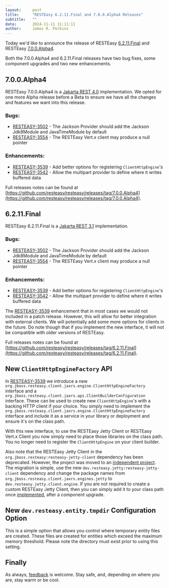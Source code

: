 ```yaml
---
layout:     post
title:      "RESTEasy 6.2.11.Final and 7.0.0.Alpha4 Releases"
subtitle:   ""
date:       2024-11-11 11:11:11
author:     James R. Perkins
---
```


Today we'd like to announce the release of RESTEasy [6.2.11.Final](/downloads#6211final) and RESTEasy
[7.0.0.Alpha4](/downloads#700alpha4).

Both the 7.0.0.Alpha4 and 6.2.11.Final releases have two bug fixes, some component upgrades and two new enhancements.

## 7.0.0.Alpha4

RESTEasy 7.0.0.Alpha4 is a [Jakarta REST 4.0](https://jakarta.ee/specifications/restful-ws/4.0/) implementation. We opted for one more Alpha release before a Beta
to ensure we have all the changes and features we want into this release.

### Bugs:

* [RESTEASY-3502](https://issues.redhat.com/browse/RESTEASY-3502) - The Jackson Provider should add the Jackson Jdk8Module and JavaTimeModule by default
* [RESTEASY-3554](https://issues.redhat.com/browse/RESTEASY-3554) - The RESTEasy Vert.x client may produce a null pointer

### Enhancements:

* [RESTEASY-3539](https://issues.redhat.com/browse/RESTEASY-3539) - Add better options for registering `ClientHttpEngine`'s
* [RESTEASY-3542](https://issues.redhat.com/browse/RESTEASY-3542) - Allow the multipart provider to define where it writes buffered data

Full releases notes can be found at [https://github.com/resteasy/resteasy/releases/tag/7.0.0.Alpha4](https://github.com/resteasy/resteasy/releases/tag/7.0.0.Alpha4).


## 6.2.11.Final

RESTEasy 6.2.11.Final is a [Jakarta REST 3.1](https://jakarta.ee/specifications/restful-ws/3.1/) implementation.

### Bugs:

* [RESTEASY-3502](https://issues.redhat.com/browse/RESTEASY-3502) - The Jackson Provider should add the Jackson Jdk8Module and JavaTimeModule by default
* [RESTEASY-3554](https://issues.redhat.com/browse/RESTEASY-3554) - The RESTEasy Vert.x client may produce a null pointer

### Enhancements:

* [RESTEASY-3539](https://issues.redhat.com/browse/RESTEASY-3539) - Add better options for registering `ClientHttpEngine`'s
* [RESTEASY-3542](https://issues.redhat.com/browse/RESTEASY-3542) - Allow the multipart provider to define where it writes buffered data

The [RESTEASY-3539](https://issues.redhat.com/browse/RESTEASY-3539) enhancement that in most cases we would not included 
in a patch release. However, this will allow for better integration with external clients. We will potentially add some
more options for clients in the future. Do note though that if you implement the new interface, it will not be
compatible with older versions of RESTEasy.

Full releases notes can be found at [https://github.com/resteasy/resteasy/releases/tag/6.2.11.Final](https://github.com/resteasy/resteasy/releases/tag/6.2.11.Final).

## New `ClientHttpEngineFactory` API

In [RESTEASY-3539](https://issues.redhat.com/browse/RESTEASY-3539) we introduce a new 
`org.jboss.resteasy.client.jaxrs.engine.ClientHttpEngineFactory` interface and a 
`org.jboss.resteasy.client.jaxrs.api.ClientBuilderConfiguration` interface. These can be used to create new `ClientHttpEngine`'s
with a backing HTTP client if your choice. You simply need to implement the 
`org.jboss.resteasy.client.jaxrs.engine.ClientHttpEngineFactory` interface and include it as a service in your 
library or deployment and ensure it's on the class path.

With this new interface, to use the RESTEasy Jetty Client or RESTEasy Vert.x Client you now simply need to place those
libraries on the class path. You no longer need to register the `ClientHttpEngine` on your client builder.

Also note that the RESTEasy Jetty Client in the `org.jboss.resteasy:resteasy-jetty-client` dependency has been deprecated. 
However, the project was moved to an [independent project](https://github.com/resteasy/resteasy-jetty/). The migration is 
simple, use the new `dev.resteasy.jetty:resteasy-jetty-client` dependency and change the package names from 
`org.jboss.resteasy.client.jaxrs.engines.jetty` to `dev.resteasy.jetty.client.engine`. If you are not required to create
a custom RESTEasy Jetty Client, then you can simply add it to your class path once 
[implemented](https://github.com/resteasy/resteasy-jetty/issues/12), after a component upgrade.

## New `dev.resteasy.entity.tmpdir` Configuration Option

This is a simple option that allows you control where temporary entity files are created. These files are created for
entities which exceed the maximum memory threshold. Please note the directory must exist prior to using this setting.

## Finally

As always, [feedback](https://github.com/resteasy/resteasy/discussions/) is welcome. Stay safe, and, depending on where you are, stay warm or be cool.

